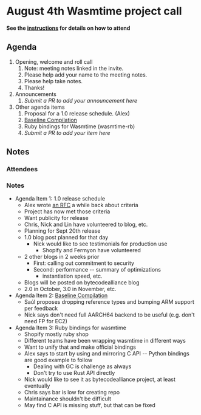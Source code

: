 # August 4th Wasmtime project call

**See the [instructions](../README.md) for details on how to attend**

## Agenda
1. Opening, welcome and roll call
    1. Note: meeting notes linked in the invite.
    1. Please help add your name to the meeting notes.
    1. Please help take notes.
    1. Thanks!
1. Announcements
    1. _Submit a PR to add your announcement here_
1. Other agenda items
    1. Proposal for a 1.0 release schedule. (Alex)
    1. [Baseline Compilation](https://github.com/bytecodealliance/rfcs/pull/28)
    1. Ruby bindings for Wasmtime (wasmtime-rb)
    1. _Submit a PR to add your item here_

## Notes

### Attendees

### Notes

- Agenda Item 1: 1.0 release schedule
    - Alex wrote [an RFC](https://github.com/bytecodealliance/rfcs/blob/main/accepted/wasmtime-one-dot-oh.md) a while back about criteria
    - Project has now met those criteria
    - Want publicity for release
    - Chris, Nick and Lin have volunteered to blog, etc.
    - Planning for Sept 20th release
    - 1.0 blog post planned for that day
        - Nick would like to see testimonials for production use
            - Shopify and Fermyon have volunteered
    - 2 other blogs in 2 weeks prior
        - First: calling out commitment to security
        - Second: performance -- summary of optimizations
            - instantiation speed, etc.
    - Blogs will be posted on bytecodealliance blog
    - 2.0 in October, 3.0 in November, etc.
- Agenda Item 2: [Baseline Compilation](https://github.com/bytecodealliance/rfcs/pull/28)
    - Saúl proposes dropping reference types and bumping ARM support per feedback
    - Nick says don't need full AARCH64 backend to be useful (e.g. don't need FP for EC2)
- Agenda Item 3: Ruby bindings for wasmtime
    - Shopify mostly ruby shop
    - Different teams have been wrapping wasmtime in different ways
    - Want to unify that and make official bindings
    - Alex says to start by using and mirroring C API -- Python bindings are good example to follow
        - Dealing with GC is challenge as always
        - Don't try to use Rust API directly
    - Nick would like to see it as bytecodealliance project, at least eventually
    - Chris says bar is low for creating repo
    - Maintainance shouldn't be difficult
    - May find C API is missing stuff, but that can be fixed
  
